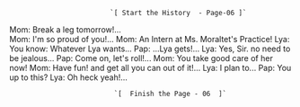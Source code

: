 						     `[ Start the History  - Page-06 ]`

Mom: Break a leg tomorrow!...						     
Mom: I'm so proud of you!...
Mom: An Intern at Ms. Moraltet's Practice!
Lya: You know: Whatever Lya wants...
Pap: ...Lya gets!...
Lya: Yes, Sir. no need to be jealous...
Pap: Come on, let's roll!...
Mom: You take good care of her now!
Mom: Have fun! and get all you can out of it!...
Lya: I plan to...
Pap: You up to this?
Lya: Oh heck yeah!...

			                  `[  Finish the Page - 06  ]` 
